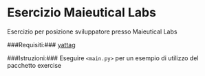 # Esercizio Maieutical Labs
Esercizio per posizione sviluppatore presso Maieutical Labs

###Requisiti:### [yattag](https://pypi.org/project/yattag/)

###Istruzioni:### Eseguire `<main.py>` per un esempio di utilizzo del pacchetto exercise
